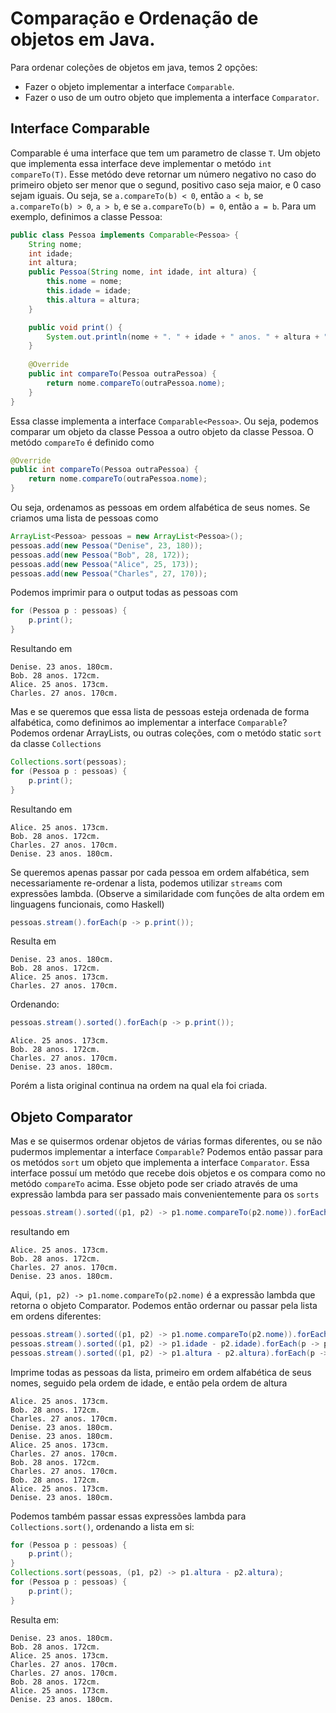 # Comparação e Ordenação de objetos em Java.

Para ordenar coleções de objetos em java, temos 2 opções:
- Fazer o objeto implementar a interface `Comparable`.
- Fazer o uso de um outro objeto que implementa a interface `Comparator`.

## Interface Comparable
Comparable é uma interface que tem um parametro de classe `T`. Um objeto que implementa essa interface deve implementar o metódo `int compareTo(T)`. Esse metódo deve retornar um número negativo no caso do primeiro objeto ser menor que o segund, positivo caso seja maior, e 0 caso sejam iguais. 
Ou seja, se `a.compareTo(b) < 0`, então `a < b`, se `a.compareTo(b) > 0`, `a > b`, e se `a.compareTo(b) = 0`, então `a = b`.
Para um exemplo, definimos a classe Pessoa:
```java
public class Pessoa implements Comparable<Pessoa> {
    String nome;
    int idade;
    int altura;
    public Pessoa(String nome, int idade, int altura) {
        this.nome = nome;
        this.idade = idade;
        this.altura = altura;
    }

    public void print() {
        System.out.println(nome + ". " + idade + " anos. " + altura + "cm.");
    }
    
    @Override
    public int compareTo(Pessoa outraPessoa) {
        return nome.compareTo(outraPessoa.nome);
    }
}
```
Essa classe implementa a interface `Comparable<Pessoa>`. Ou seja, podemos comparar um objeto da classe Pessoa a outro objeto da classe Pessoa.
O metódo `compareTo` é definido como
```java
@Override
public int compareTo(Pessoa outraPessoa) {
    return nome.compareTo(outraPessoa.nome);
}
```
Ou seja, ordenamos as pessoas em ordem alfabética de seus nomes.
Se criamos uma lista de pessoas como
```java
ArrayList<Pessoa> pessoas = new ArrayList<Pessoa>();
pessoas.add(new Pessoa("Denise", 23, 180));
pessoas.add(new Pessoa("Bob", 28, 172));
pessoas.add(new Pessoa("Alice", 25, 173));
pessoas.add(new Pessoa("Charles", 27, 170));
```
Podemos imprimir para o output todas as pessoas com
```java
for (Pessoa p : pessoas) {
    p.print();
}
```
Resultando em
```
Denise. 23 anos. 180cm.
Bob. 28 anos. 172cm.
Alice. 25 anos. 173cm.
Charles. 27 anos. 170cm.
```
Mas e se queremos que essa lista de pessoas esteja ordenada de forma alfabética, como definimos ao implementar a interface `Comparable`?
Podemos ordenar ArrayLists, ou outras coleções, com o metódo static `sort` da classe `Collections`
```java
Collections.sort(pessoas);
for (Pessoa p : pessoas) {
    p.print();
}
```
Resultando em
```
Alice. 25 anos. 173cm.
Bob. 28 anos. 172cm.
Charles. 27 anos. 170cm.
Denise. 23 anos. 180cm.
```
Se queremos apenas passar por cada pessoa em ordem alfabética, sem necessariamente re-ordenar a lista, podemos utilizar `streams` com expressões lambda.
(Observe a similaridade com funções de alta ordem em linguagens funcionais, como Haskell)
```java
pessoas.stream().forEach(p -> p.print());
```
Resulta em
```
Denise. 23 anos. 180cm.
Bob. 28 anos. 172cm.
Alice. 25 anos. 173cm.
Charles. 27 anos. 170cm.
```
Ordenando:
```java
pessoas.stream().sorted().forEach(p -> p.print());
```
```
Alice. 25 anos. 173cm.
Bob. 28 anos. 172cm.
Charles. 27 anos. 170cm.
Denise. 23 anos. 180cm.
```
Porém a lista original continua na ordem na qual ela foi criada.

## Objeto Comparator
Mas e se quisermos ordenar objetos de várias formas diferentes, ou se não pudermos implementar a interface `Comparable`?
Podemos então passar para os metódos `sort` um objeto que implementa a interface `Comparator`. Essa interface possuí um metódo que recebe dois objetos e os compara como no metódo `compareTo` acima.
Esse objeto pode ser criado através de uma expressão lambda para ser passado mais convenientemente para os `sorts`

```java
pessoas.stream().sorted((p1, p2) -> p1.nome.compareTo(p2.nome)).forEach(p -> p.print());
```
resultando em
```
Alice. 25 anos. 173cm.
Bob. 28 anos. 172cm.
Charles. 27 anos. 170cm.
Denise. 23 anos. 180cm.
```
Aqui,  `(p1, p2) -> p1.nome.compareTo(p2.nome)` é a expressão lambda que retorna o objeto Comparator.
Podemos então ordernar ou passar pela lista em ordens diferentes:
```java
pessoas.stream().sorted((p1, p2) -> p1.nome.compareTo(p2.nome)).forEach(p -> p.print());
pessoas.stream().sorted((p1, p2) -> p1.idade - p2.idade).forEach(p -> p.print());
pessoas.stream().sorted((p1, p2) -> p1.altura - p2.altura).forEach(p -> p.print());
```
Imprime todas as pessoas da lista, primeiro em ordem alfabética de seus nomes, seguido pela ordem de idade, e então pela ordem de altura
```
Alice. 25 anos. 173cm.
Bob. 28 anos. 172cm.
Charles. 27 anos. 170cm.
Denise. 23 anos. 180cm.
Denise. 23 anos. 180cm.
Alice. 25 anos. 173cm.
Charles. 27 anos. 170cm.
Bob. 28 anos. 172cm.
Charles. 27 anos. 170cm.
Bob. 28 anos. 172cm.
Alice. 25 anos. 173cm.
Denise. 23 anos. 180cm.
```
Podemos também passar essas expressões lambda para `Collections.sort()`, ordenando a lista em si:
```java
for (Pessoa p : pessoas) {
    p.print();
}
Collections.sort(pessoas, (p1, p2) -> p1.altura - p2.altura);
for (Pessoa p : pessoas) {
    p.print();
}
``` 
Resulta em:
```
Denise. 23 anos. 180cm.
Bob. 28 anos. 172cm.
Alice. 25 anos. 173cm.
Charles. 27 anos. 170cm.
Charles. 27 anos. 170cm.
Bob. 28 anos. 172cm.
Alice. 25 anos. 173cm.
Denise. 23 anos. 180cm.
```
